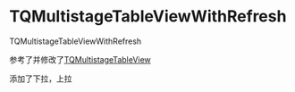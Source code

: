 TQMultistageTableViewWithRefresh
================================

TQMultistageTableViewWithRefresh

参考了并修改了[TQMultistageTableView](https://github.com/TinyQ/TQMultistageTableView)

添加了下拉，上拉
